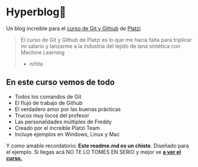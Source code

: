 # Hyperblog💚
Un blog increible para el [curso de Git y Github](http://https://platzi.com/cursos/git-github/ "curso de Git y Github") de [Platzi](http://https://platzi.com/ "Platzi")
>El curso de Git y Github de Platzi es lo que me hacia falta para triplicar mi salario y lanzarme a la industria del tejido de lana sintética con Machine Learning 
> - niñita

## En este curso vemos de todo
* Todos los comandos de Git
* El flujo de trabajo de Github
* El verdadero amor por las buenas prácticas
* Trucos muy locos del profesor
* Las personalidades múltiples de Freddy
* Creado por el increible Platzi Team
* Incluye ejemplos en Windows, Linux y Mac

Y como amable recordatorio: **Este readme.md es un chiste**. Diseñado para el ejemplo. Si llegas acá NO TE LO TOMES EN SERIO y mejor ve [**a ver el curso.**](http://https://platzi.com/cursos/git-github/ "a ver el curso.")
